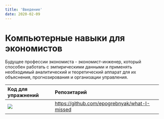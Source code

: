 ```yaml
---
title: 'Введение'
date: 2020-02-09
---
```


# Компьютерные навыки для экономистов

Будущее профессии экономиста - экономист-инженер, который способен работать с эмпирическими данными и применять необходимый аналитический и теоретический аппарат для их объяснения, прогнозирования и организации управления.


| Код для упражнений                                                                                                                                           | Репозитарий                                    |
|:-------------------------------------------------------------------------------------------------------------------------------------------------------------|:-----------------------------------------------|
| [![](https://allendowney.github.io/ElementsOfDataScience/run_on_colab_small.png)](https://colab.research.google.com/drive/1kAZEJOak7NZqv8JEIm5p6KatR5zJz1bp) | <https://github.com/epogrebnyak/what-I-missed> |

